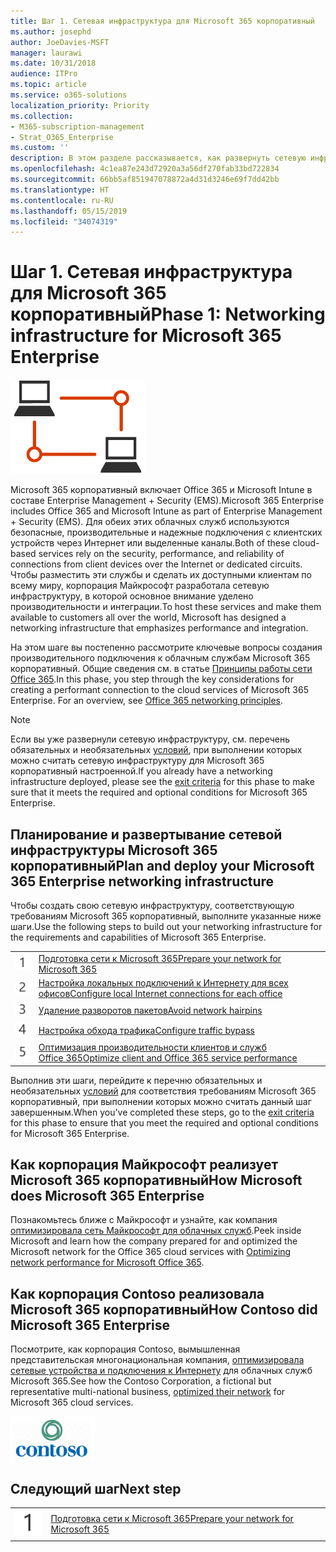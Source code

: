 ```yaml
---
title: Шаг 1. Сетевая инфраструктура для Microsoft 365 корпоративный
ms.author: josephd
author: JoeDavies-MSFT
manager: laurawi
ms.date: 10/31/2018
audience: ITPro
ms.topic: article
ms.service: o365-solutions
localization_priority: Priority
ms.collection:
- M365-subscription-management
- Strat_O365_Enterprise
ms.custom: ''
description: В этом разделе рассказывается, как развернуть сетевую инфраструктуру для Microsoft 365 корпоративный.
ms.openlocfilehash: 4c1ea87e243d72920a3a56df270fab33bd722834
ms.sourcegitcommit: 66bb5af851947078872a4d31d3246e69f7dd42bb
ms.translationtype: HT
ms.contentlocale: ru-RU
ms.lasthandoff: 05/15/2019
ms.locfileid: "34074319"
---
```

# <a name="phase-1-networking-infrastructure-for-microsoft-365-enterprise"></a><span data-ttu-id="b7d01-103">Шаг 1. Сетевая инфраструктура для Microsoft 365 корпоративный</span><span class="sxs-lookup"><span data-stu-id="b7d01-103">Phase 1: Networking infrastructure for Microsoft 365 Enterprise</span></span>

![](./media/deploy-foundation-infrastructure/networking_icon.png)

<span data-ttu-id="b7d01-104">Microsoft 365 корпоративный включает Office 365 и Microsoft Intune в составе Enterprise Management + Security (EMS).</span><span class="sxs-lookup"><span data-stu-id="b7d01-104">Microsoft 365 Enterprise includes Office 365 and Microsoft Intune as part of Enterprise Management + Security (EMS).</span></span> <span data-ttu-id="b7d01-105">Для обеих этих облачных служб используются безопасные, производительные и надежные подключения с клиентских устройств через Интернет или выделенные каналы.</span><span class="sxs-lookup"><span data-stu-id="b7d01-105">Both of these cloud-based services rely on the security, performance, and reliability of connections from client devices over the Internet or dedicated circuits.</span></span> <span data-ttu-id="b7d01-106">Чтобы разместить эти службы и сделать их доступными клиентам по всему миру, корпорация Майкрософт разработала сетевую инфраструктуру, в которой основное внимание уделено производительности и интеграции.</span><span class="sxs-lookup"><span data-stu-id="b7d01-106">To host these services and make them available to customers all over the world, Microsoft has designed a networking infrastructure that emphasizes performance and integration.</span></span> 

<span data-ttu-id="b7d01-p102">На этом шаге вы постепенно рассмотрите ключевые вопросы создания производительного подключения к облачным службам Microsoft 365 корпоративный. Общие сведения см. в статье [Принципы работы сети Office 365](https://techcommunity.microsoft.com/t5/Office-365-Blog/Getting-the-best-connectivity-and-performance-in-Office-365/ba-p/124694).</span><span class="sxs-lookup"><span data-stu-id="b7d01-p102">In this phase, you step through the key considerations for creating a performant connection to the cloud services of Microsoft 365 Enterprise. For an overview, see [Office 365 networking principles](https://techcommunity.microsoft.com/t5/Office-365-Blog/Getting-the-best-connectivity-and-performance-in-Office-365/ba-p/124694).</span></span>

>[!Note]
><span data-ttu-id="b7d01-109">Если вы уже развернули сетевую инфраструктуру, см. перечень обязательных и необязательных [условий](networking-exit-criteria.md), при выполнении которых можно считать сетевую инфраструктуру для Microsoft 365 корпоративный настроенной.</span><span class="sxs-lookup"><span data-stu-id="b7d01-109">If you already have a networking infrastructure deployed, please see the [exit criteria](networking-exit-criteria.md) for this phase to make sure that it meets the required and optional conditions for Microsoft 365 Enterprise.</span></span>

## <a name="plan-and-deploy-your-microsoft-365-enterprise-networking-infrastructure"></a><span data-ttu-id="b7d01-110">Планирование и развертывание сетевой инфраструктуры Microsoft 365 корпоративный</span><span class="sxs-lookup"><span data-stu-id="b7d01-110">Plan and deploy your Microsoft 365 Enterprise networking infrastructure</span></span> 

<span data-ttu-id="b7d01-111">Чтобы создать свою сетевую инфраструктуру, соответствующую требованиям Microsoft 365 корпоративный, выполните указанные ниже шаги.</span><span class="sxs-lookup"><span data-stu-id="b7d01-111">Use the following steps to build out your networking infrastructure for the requirements and capabilities of Microsoft 365 Enterprise.</span></span>

|||
|:-------|:-----|
|![](./media/stepnumbers/Step1.png)|[<span data-ttu-id="b7d01-112">Подготовка сети к Microsoft 365</span><span class="sxs-lookup"><span data-stu-id="b7d01-112">Prepare your network for Microsoft 365</span></span>](networking-provide-bandwidth-cloud-services.md)|
|![](./media/stepnumbers/Step2.png)|[<span data-ttu-id="b7d01-113">Настройка локальных подключений к Интернету для всех офисов</span><span class="sxs-lookup"><span data-stu-id="b7d01-113">Configure local Internet connections for each office</span></span>](networking-dns-resolution-same-location.md)|
|![](./media/stepnumbers/Step3.png)|[<span data-ttu-id="b7d01-114">Удаление разворотов пакетов</span><span class="sxs-lookup"><span data-stu-id="b7d01-114">Avoid network hairpins</span></span>](networking-avoid-network-hairpins.md)|
|![](./media/stepnumbers/Step4.png)|[<span data-ttu-id="b7d01-115">Настройка обхода трафика</span><span class="sxs-lookup"><span data-stu-id="b7d01-115">Configure traffic bypass</span></span>](networking-configure-proxies-firewalls.md)|
|![](./media/stepnumbers/Step5.png)|[<span data-ttu-id="b7d01-116">Оптимизация производительности клиентов и служб Office 365</span><span class="sxs-lookup"><span data-stu-id="b7d01-116">Optimize client and Office 365 service performance</span></span>](networking-optimize-tcp-performance.md)|


<span data-ttu-id="b7d01-117">Выполнив эти шаги, перейдите к перечню обязательных и необязательных [условий](networking-exit-criteria.md) для соответствия требованиям Microsoft 365 корпоративный, при выполнении которых можно считать данный шаг завершенным.</span><span class="sxs-lookup"><span data-stu-id="b7d01-117">When you've completed these steps, go to the [exit criteria](networking-exit-criteria.md) for this phase to ensure that you meet the required and optional conditions for Microsoft 365 Enterprise.</span></span>

## <a name="how-microsoft-does-microsoft-365-enterprise"></a><span data-ttu-id="b7d01-118">Как корпорация Майкрософт реализует Microsoft 365 корпоративный</span><span class="sxs-lookup"><span data-stu-id="b7d01-118">How Microsoft does Microsoft 365 Enterprise</span></span>

<span data-ttu-id="b7d01-119">Познакомьтесь ближе с Майкрософт и узнайте, как компания [оптимизировала сеть Майкрософт для облачных служб](https://www.microsoft.com/en-us/itshowcase/deploying-and-managing-microsoft-365#primaryR4).</span><span class="sxs-lookup"><span data-stu-id="b7d01-119">Peek inside Microsoft and learn how the company prepared for and optimized the Microsoft network for the Office 365 cloud services with [Optimizing network performance for Microsoft Office 365](https://www.microsoft.com/en-us/itshowcase/deploying-and-managing-microsoft-365#primaryR4).</span></span>

## <a name="how-contoso-did-microsoft-365-enterprise"></a><span data-ttu-id="b7d01-120">Как корпорация Contoso реализовала Microsoft 365 корпоративный</span><span class="sxs-lookup"><span data-stu-id="b7d01-120">How Contoso did Microsoft 365 Enterprise</span></span>

<span data-ttu-id="b7d01-121">Посмотрите, как корпорация Contoso, вымышленная представительская многонациональная компания, [оптимизировала сетевые устройства и подключения к Интернету](contoso-networking.md) для облачных служб Microsoft 365.</span><span class="sxs-lookup"><span data-stu-id="b7d01-121">See how the Contoso Corporation, a fictional but representative multi-national business, [optimized their network](contoso-networking.md) for Microsoft 365 cloud services.</span></span>

![](./media/contoso-overview/contoso-icon.png)

## <a name="next-step"></a><span data-ttu-id="b7d01-122">Следующий шаг</span><span class="sxs-lookup"><span data-stu-id="b7d01-122">Next step</span></span>

|||
|:-------|:-----|
|![](./media/stepnumbers/Step1.png)|[<span data-ttu-id="b7d01-123">Подготовка сети к Microsoft 365</span><span class="sxs-lookup"><span data-stu-id="b7d01-123">Prepare your network for Microsoft 365</span></span>](networking-provide-bandwidth-cloud-services.md)|

